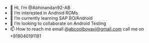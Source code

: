 - 👋 Hi, I’m @Abhinandan92-AB
- 👀 I’m interested in Android ROMs
- 🌱 I’m currently learning SAP BO/Android
- 💞️ I’m looking to collaborate on Android Testing
- 📫 How to reach me email @abcoolboyavi@gmail.com call me on +919040191181

<!---
Abhinandan92-AB/Abhinandan92-AB is a ✨ special ✨ repository because its `README.md` (this file) appears on your GitHub profile.
You can click the Preview link to take a look at your changes.
--->
